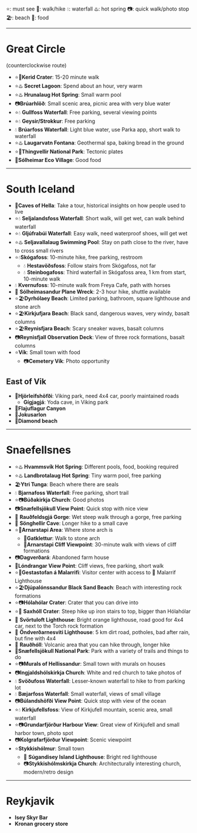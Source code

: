 ⭐: must see
🥾: walk/hike
💧: waterfall
♨️: hot spring
📷: quick walk/photo stop
🏖️: beach
🍖: food
***
# Great Circle
(counterclockwise route)
- ⭐🥾**Kerid Crater**: 15-20 minute walk
- ⭐♨️ **Secret Lagoon**: Spend about an hour, very warm
- ⭐♨️ **Hrunalaug Hot Spring**: Small warm pool
- 📷**Brúarhlöð**: Small scenic area, picnic area with very blue water
- ⭐💧 **Gullfoss Waterfall**: Free parking, several viewing points
- ⭐💧 **Geysir/Strokkur**: Free parking
- 💧 **Brúarfoss Waterfall**: Light blue water, use Parka app, short walk to waterfall
- ⭐♨️ **Laugarvatn Fontana**: Geothermal spa, baking bread in the ground
- ⭐🥾**Thingvellir National Park**: Tectonic plates
- 🍖**Sólheimar Eco Village**: Good food
***
# South Iceland
- 🥾**Caves of Hella**: Take a tour, historical insights on how people used to live
- ⭐💧 **Seljalandsfoss Waterfall**: Short walk, will get wet, can walk behind waterfall
- ⭐💧 **Gljúfrabúi Waterfall**: Easy walk, need waterproof shoes, will get wet
- ⭐♨️ **Seljavallalaug Swimming Pool**: Stay on path close to the river, have to cross small rivers
- ⭐💧**Skógafoss**: 10-minute hike, free parking, restroom
    - 💧 **Hestavöðsfoss**: Follow stairs from Skógafoss, not far
    - 💧 **Steinbogafoss**: Third waterfall in Skógafoss area, 1 km from start, 10-minute walk
- 💧 **Kvernufoss**: 10-minute walk from Freya Cafe, path with horses
- 🥾 **Sólheimasandur Plane Wreck**: 2-3 hour hike, shuttle available
- ⭐🏖️**Dyrhólaey Beach**: Limited parking, bathroom, square lighthouse and stone arch
- ⭐🏖️**Kirkjufjara Beach**: Black sand, dangerous waves, very windy, basalt columns
- ⭐🏖️**Reynisfjara Beach**: Scary sneaker waves, basalt columns
- 📷**Reynisfjall Observation Deck**: View of three rock formations, basalt columns
- ⭐**Vík**: Small town with food
    - 📷**Cemetery Vík**: Photo opportunity
## East of Vik
- 🥾**Hjörleifshöfði**: Viking park, need 4x4 car, poorly maintained roads
    - **Gígjagjá**: Yoda cave, in Viking park
- 🥾**Flajuflagur Canyon**
- 🥾**Jokusarlon**
- 🥾**Diamond beach**
***
# Snaefellsnes
- ⭐♨️ **Hvammsvík Hot Spring**: Different pools, food, booking required
- ⭐♨️ **Landbrotalaug Hot Spring**: Tiny warm pool, free parking
- 🏖️**Ytri Tunga**: Beach where there are seals
- 💧 **Bjarnafoss Waterfall**: Free parking, short trail
- ⭐📷**Búðakirkja Church**: Good photos
- 📷**Snæfellsjökull View Point**: Quick stop with nice view
- 🥾 **Rauðfeldsgjá Gorge**: Wet steep walk through a gorge, free parking
- 🥾 **Sönghellir Cave**: Longer hike to a small cave
- ⭐🥾**Arnarstapi Area**: Where stone arch is
    - 🥾**Gatklettur**: Walk to stone arch
    - 🥾**Arnarstapi Cliff Viewpoint**: 30-minute walk with views of cliff formations
- 📷**Dagverðará**: Abandoned farm house
- 🥾**Lóndrangar View Point**: Cliff views, free parking, short walk
- ⭐🥾**Gestastofan á Malarrifi**: Visitor center with access to 🗼 Malarrif Lighthouse
- ⭐🏖️**Djúpalónssandur Black Sand Beach**: Beach with interesting rock formations
- ⭐📷**Hólahólar Crater**: Crater that you can drive into
- ⭐🥾 **Saxhóll Crater**: Steep hike up iron stairs to top, bigger than Hólahólar
- 🗼 **Svörtuloft Lighthouse**: Bright orange lighthouse, road good for 4x4 car, next to the Torch rock formation
- 🗼 **Öndverðarnesviti Lighthouse**: 5 km dirt road, potholes, bad after rain, but fine with 4x4
- 🥾 **Rauðhóll**: Volcanic area that you can hike through, longer hike
- 🥾**Snæfellsjökull National Park**: Park with a variety of trails and things to do
- ⭐📷**Murals of Hellissandur**: Small town with murals on houses
- 📷**Ingjaldshólskirkja Church**: White and red church to take photos of
- 💧 **Svöðufoss Waterfall**: Lesser-known waterfall to hike to from parking lot
- 💧 **Bæjarfoss Waterfall**: Small waterfall, views of small village
- 📷**Búlandshöfði View Point**: Quick stop with view of the ocean
- ⭐💧 **Kirkjufellsfoss**: View of Kirkjufell mountain, scenic area, small waterfall
- ⭐📷**Grundarfjörður Harbour View**: Great view of Kirkjufell and small harbor town, photo spot
- 📷**Kolgrafarfjörður Viewpoint**: Scenic viewpoint
- ⭐**Stykkishólmur**: Small town
    - 🗼 **Súgandisey Island Lighthouse**: Bright red lighthouse
    - 📷**Stykkishólmskirkja Church**: Architecturally interesting church, modern/retro design
***
# Reykjavik
- **Isey Skyr Bar**
- **Kronan grocery store**
